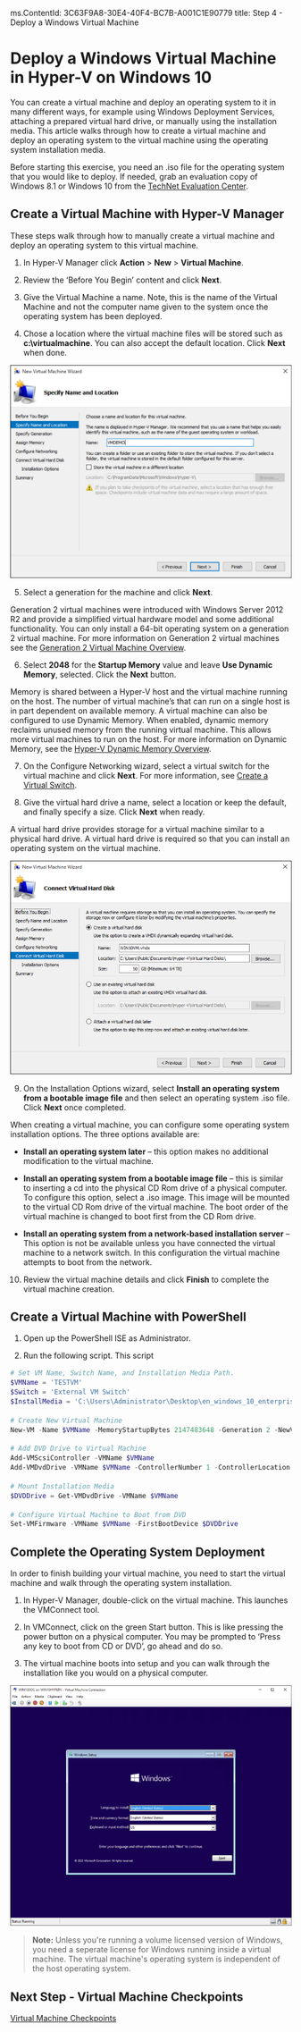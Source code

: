 ms.ContentId: 3C63F9A8-30E4-40F4-BC7B-A001C1E90779
title: Step 4 - Deploy a Windows Virtual Machine

# Deploy a Windows Virtual Machine in Hyper-V on Windows 10

You can create a virtual machine and deploy an operating system to it in many different ways, for example using Windows Deployment Services, attaching a prepared virtual hard drive, or manually using the installation media. This article walks through how to create a virtual machine and deploy an operating system to the virtual machine using the operating system installation media.

Before starting this exercise, you need an .iso file for the operating system that you would like to deploy. If needed, grab an evaluation copy of Windows 8.1 or Windows 10 from the [TechNet Evaluation Center](http://www.microsoft.com/en-us/evalcenter/).

## Create a Virtual Machine with Hyper-V Manager
These steps walk through how to manually create a virtual machine and deploy an operating system to this virtual machine.

1. In Hyper-V Manager click **Action** > **New** > **Virtual Machine**.

2. Review the ‘Before You Begin’ content and click **Next**. 

3. Give the Virtual Machine a name. Note, this is the name of the Virtual Machine and not the computer name given to the system once the operating system has been deployed.

4. Chose a location where the virtual machine files will be stored such as **c:\virtualmachine**. You can also accept the default location. Click **Next** when done.
	
  ![](media/new_vm_upd.png)

5. Select a generation for the machine and click **Next**.  

  Generation 2 virtual machines were introduced with Windows Server 2012 R2 and provide a simplified virtual hardware model and some additional functionality. You can only install a 64-bit operating system on a generation 2 virtual machine. For more information on Generation 2 virtual machines see the [Generation 2 Virtual Machine Overview](https://technet.microsoft.com/en-us/library/dn282285.aspx).

6. Select **2048** for the **Startup Memory** value and leave **Use Dynamic Memory**, selected. Click the **Next** button.  

  Memory is shared between a Hyper-V host and the virtual machine running on the host. The number of virtual machine’s that can run on a single host is in part dependent on available memory. A virtual machine can also be configured to use Dynamic Memory. When enabled, dynamic memory reclaims unused memory from the running virtual machine. This allows more virtual machines to run on the host. For more information on Dynamic Memory, see the [Hyper-V Dynamic Memory Overview](https://technet.microsoft.com/en-us/library/hh831766.aspx).

7. On the Configure Networking wizard, select a virtual switch for the virtual machine and click **Next**. For more information, see [Create a Virtual Switch](walkthrough_virtual_switch.md).

8. Give the virtual hard drive a name, select a location or keep the default, and finally specify a size. Click **Next** when ready.

  A virtual hard drive provides storage for a virtual machine similar to a physical hard drive. A virtual hard drive is required so that you can install an operating system on the virtual machine.
  
  ![](media/new_vhd_upd.png)  

9. On the Installation Options wizard, select **Install an operating system from a bootable image file** and then select an operating system .iso file. Click **Next** once completed.

  When creating a virtual machine, you can configure some operating system installation options. The three options available are:

  - **Install an operating system later** – this option makes no additional modification to the virtual machine.

  - **Install an operating system from a bootable image file** – this is similar to inserting a cd into the physical CD Rom drive of a physical computer. To configure this option, select a .iso image. This image will be mounted to the virtual CD Rom drive of the virtual machine. The boot order of the virtual machine is changed to boot first from the CD Rom drive.

  - **Install an operating system from a network-based installation server** – This option is not be available unless you have connected the virtual machine to a network switch. In this configuration the virtual machine attempts to boot from the network.
  
10. Review the virtual machine details and click **Finish** to complete the virtual machine creation.

## Create a Virtual Machine with PowerShell

1. Open up the PowerShell ISE as Administrator.

2. Run the following script. This script 

  ```powershell
  # Set VM Name, Switch Name, and Installation Media Path.
  $VMName = 'TESTVM'
  $Switch = 'External VM Switch'
  $InstallMedia = 'C:\Users\Administrator\Desktop\en_windows_10_enterprise_x64_dvd_6851151.iso'
  
  # Create New Virtual Machine
  New-VM -Name $VMName -MemoryStartupBytes 2147483648 -Generation 2 -NewVHDPath "D:\Virtual Machines\$VMName\$VMName.vhdx" -NewVHDSizeBytes 53687091200 -Path "D:\Virtual Machines\$VMName" -SwitchName $Switch
  
  # Add DVD Drive to Virtual Machine
  Add-VMScsiController -VMName $VMName
  Add-VMDvdDrive -VMName $VMName -ControllerNumber 1 -ControllerLocation 0 -Path $InstallMedia
  
  # Mount Installation Media
  $DVDDrive = Get-VMDvdDrive -VMName $VMName
  
  # Configure Virtual Machine to Boot from DVD
  Set-VMFirmware -VMName $VMName -FirstBootDevice $DVDDrive
  ```
  
## Complete the Operating System Deployment

In order to finish building your virtual machine, you need to start the virtual machine and walk through the operating system installation.

1. In Hyper-V Manager, double-click on the virtual machine. This launches the VMConnect tool.

2. In VMConnect, click on the green Start button. This is like pressing the power button on a physical computer. You may be prompted to ‘Press any key to boot from CD or DVD’, go ahead and do so.

3. The virtual machine boots into setup and you can walk through the installation like you would on a physical computer.

  ![](media/OSDeploy_upd.png) 

> **Note:** Unless you're running a volume licensed version of Windows, you need a seperate license for Windows running inside a virtual machine. The virtual machine's operating system is independent of the host operating system.

## Next Step - Virtual Machine Checkpoints
[Virtual Machine Checkpoints](walkthrough_checkpoints.md)